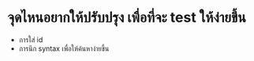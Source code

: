 # จุดไหนอยากให้ปรับปรุง เพื่อที่จะ test ให้ง่ายขึ้น
- การใส่ id 
- การนึก syntax เพื่อให้ค้นหาง่ายขึ้น
